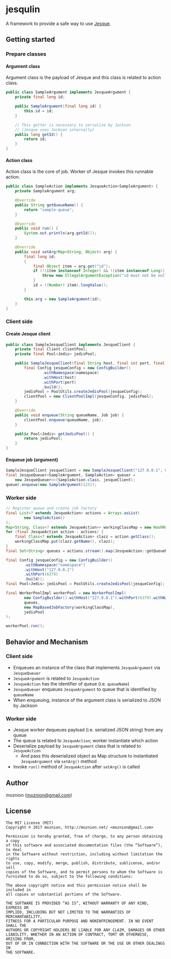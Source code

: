 jesqulin
========

A framework to provide a safe way to use [Jesque](https://github.com/gresrun/jesque).

Getting started
--

### Prepare classes

#### Argument class

Argument class is the payload of Jesque and this class is related to action class.

```java
public class SampleArgument implements JesqueArgument {
    private final long id;

    public SampleArgument(final long id) {
        this.id = id;
    }

    // This getter is necessary to serialize by Jackson
    // (Jesque uses Jackson internally)
    public long getId() {
        return id;
    }
}
```

#### Action class

Action class is the core of job. Worker of Jesque invokes this runnable action.

```java
public class SampleAction implements JesqueAction<SampleArgument> {
    private SampleArgument arg;

    @Override
    public String getQueueName() {
        return "sample-queue";
    }

    @Override
    public void run() {
        System.out.println(arg.getId());
    }

    @Override
    public void setArg(Map<String, Object> arg) {
        final long id;
        {
            final Object item = arg.get("id");
            if (!(item instanceof Integer) && !(item instanceof Long)) {
                throw new IllegalArgumentException("id must not be null. And which must be integer or long value");
            }
            id = ((Number) item).longValue();
        }

        this.arg = new SampleArgument(id);
    }
}
```

### Client side

#### Create Jesque client

```java
public class SampleJesqueClient implements JesqueClient {
    private final Client clientPool;
    private final Pool<Jedis> jedisPool;

    public SampleJesqueClient(final String host, final int port, final String namespace) {
        final Config jesqueConfig = new ConfigBuilder()
                .withNamespace(namespace)
                .withHost(host)
                .withPort(port)
                .build();
        jedisPool = PoolUtils.createJedisPool(jesqueConfig);
        clientPool = new ClientPoolImpl(jesqueConfig, jedisPool);
    }

    @Override
    public void enqueue(String queueName, Job job) {
        clientPool.enqueue(queueName, job);
    }

    public Pool<Jedis> getJedisPool() {
        return jedisPool;
    }
}
```

#### Enqueue job (argument)

```java
SampleJesqueClient jesqueClient = new SampleJesqueClient("127.0.0.1", 6379, "namespace");
final JesqueQueuer<SampleArgument, SampleAction> queuer =
    new JesqueQueuer<>(SampleAction.class, jesqueClient);
queuer.enqueue(new SampleArgument(123));
```

### Worker side

```java
// Register queue and create job factory
final List<? extends JesqueAction> actions = Arrays.asList(
        new SampleAction()
);
Map<String, Class<? extends JesqueAction>> workingClassMap = new HashMap<>(actions.size());
for (final JesqueAction action : actions) {
    final Class<? extends JesqueAction> clazz = action.getClass();
    workingClassMap.put(clazz.getName(), clazz);
}
final Set<String> queues = actions.stream().map(JesqueAction::getQueueName).collect(Collectors.toSet());

final Config jesqueConfig = new ConfigBuilder()
        .withNamespace("namespace")
        .withHost("127.0.0.1")
        .withPort(6379)
        .build();
final Pool<Jedis> jedisPool = PoolUtils.createJedisPool(jesqueConfig);

final WorkerPoolImpl workerPool = new WorkerPoolImpl(
        new ConfigBuilder().withHost("127.0.0.1").withPort(6379).withNamespace("namespace").build(),
        queues,
        new MapBasedJobFactory(workingClassMap),
        jedisPool
);

workerPool.run();
```

Behavior and Mechanism
--

### Client side

- Enqueues an instance of the class that implements `JesqueArgument` via `JesqueQueuer`
- `JesqueArgument` is related to `JesqueAction`
- `JesqueAction` has the identifier of queue (i.e. `queueName`)
- `JesqueQueuer` enqueues `JesqueArgument` to queue that is identified by `queueName`
- When enqueuing, instance of the argument class is serialized to JSON by Jackson

### Worker side

- Jesque worker dequeues payload (i.e. serialized JSON string) from any queue
- The queue is related to `JesqueAction`; worker instantiate which action
- Deserialize payload by `JesqueArgument` class that is related to `JesqueAction`
    - And pass this deserialized object as Map structure to instantiated `JesqueArgument` via `setArg()` method
- Invoke `run()` method of `JesqueAction` after `setArg()` is called

Author
--

moznion (<moznion@gmail.com>)

License
--

```
The MIT License (MIT)
Copyright © 2017 moznion, http://moznion.net/ <moznion@gmail.com>

Permission is hereby granted, free of charge, to any person obtaining a copy
of this software and associated documentation files (the “Software”), to deal
in the Software without restriction, including without limitation the rights
to use, copy, modify, merge, publish, distribute, sublicense, and/or sell
copies of the Software, and to permit persons to whom the Software is
furnished to do so, subject to the following conditions:

The above copyright notice and this permission notice shall be included in
all copies or substantial portions of the Software.

THE SOFTWARE IS PROVIDED “AS IS”, WITHOUT WARRANTY OF ANY KIND, EXPRESS OR
IMPLIED, INCLUDING BUT NOT LIMITED TO THE WARRANTIES OF MERCHANTABILITY,
FITNESS FOR A PARTICULAR PURPOSE AND NONINFRINGEMENT. IN NO EVENT SHALL THE
AUTHORS OR COPYRIGHT HOLDERS BE LIABLE FOR ANY CLAIM, DAMAGES OR OTHER
LIABILITY, WHETHER IN AN ACTION OF CONTRACT, TORT OR OTHERWISE, ARISING FROM,
OUT OF OR IN CONNECTION WITH THE SOFTWARE OR THE USE OR OTHER DEALINGS IN
THE SOFTWARE.
```

